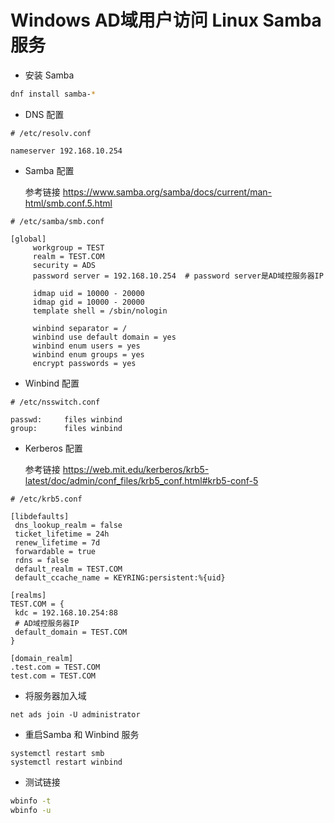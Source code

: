 # Windows AD域用户访问 Linux Samba 服务
- 安装 Samba
```bash
dnf install samba-*
```
- DNS 配置
```
# /etc/resolv.conf

nameserver 192.168.10.254
```
- Samba 配置
  
  参考链接 https://www.samba.org/samba/docs/current/man-html/smb.conf.5.html
```
# /etc/samba/smb.conf

[global]
     workgroup = TEST
     realm = TEST.COM
     security = ADS
     password server = 192.168.10.254  # password server是AD域控服务器IP
     
     idmap uid = 10000 - 20000
     idmap gid = 10000 - 20000
     template shell = /sbin/nologin
     
     winbind separator = /
     winbind use default domain = yes
     winbind enum users = yes
     winbind enum groups = yes
     encrypt passwords = yes
```
- Winbind 配置
```
# /etc/nsswitch.conf

passwd:     files winbind
group:      files winbind
```
- Kerberos 配置

  参考链接 https://web.mit.edu/kerberos/krb5-latest/doc/admin/conf_files/krb5_conf.html#krb5-conf-5
```
# /etc/krb5.conf

[libdefaults]
 dns_lookup_realm = false
 ticket_lifetime = 24h
 renew_lifetime = 7d
 forwardable = true
 rdns = false
 default_realm = TEST.COM
 default_ccache_name = KEYRING:persistent:%{uid}

[realms]
TEST.COM = {
 kdc = 192.168.10.254:88
 # AD域控服务器IP
 default_domain = TEST.COM
}

[domain_realm]
.test.com = TEST.COM
test.com = TEST.COM
```
- 将服务器加入域
```
net ads join -U administrator
```
- 重启Samba 和 Winbind 服务
```
systemctl restart smb
systemctl restart winbind
```
- 测试链接
```bash
wbinfo -t
wbinfo -u
```
